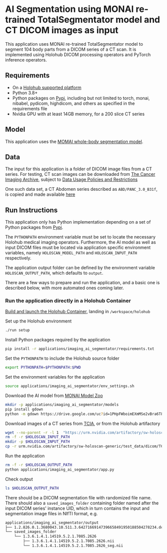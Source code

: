 # AI Segmentation using MONAI re-trained TotalSegmentator model and CT DICOM images as input

This application uses MONAI re-trained TotalSegmentator model to segment 104 body parts from a DICOM series of a CT scan. It is implemented using Holohub DICOM processing operators and PyTorch inference operators.

## Requirements

- On a [Holohub supported platform](../../README.md#supported-platforms)
- Python 3.8+
- Python packages on [Pypi](https://pypi.org), including but not limited to torch, monai, nibabel, pydicom, highdicom, and others as specified in the requirements file
- Nvidia GPU with at least 14GB memory, for a 200 slice CT series


## Model

This application uses the [MOMAI whole-body segmentation model](https://github.com/Project-MONAI/model-zoo/tree/dev/models/wholeBody_ct_segmentation).

## Data

The input for this application is a folder of DICOM image files from a CT series. For testing, CT scan images can be downloaded from [The Cancer Imaging Archive](https://nbia.cancerimagingarchive.net/nbia-search/), subject to [Data Usage Policies and Restrictions](https://www.cancerimagingarchive.net/data-usage-policies-and-restrictions/)

One such data set, a CT Abdomen series described as `ABD/PANC_3.0_B31f`, is copied and made available [here](https://urm.nvidia.com/artifactory/sw-holoscan-generic/test_data/dicom/TCIA_CT_ABDOMEN/)

## Run Instructions

This application only has Python implementation depending on a set of Python packages from [Pypi](https://pypi.org).

The `PYTHONPATH` environment variable must be set to locate the necessary Holohub medical imaging operators. Furthermore, the AI model as well as input DICOM files must be located via application specific environment variables, namely `HOLOSCAN_MODEL_PATH` and `HOLOSCAN_INPUT_PATH` respectively.

The application output folder can be defined by the environment variable `HOLOSCAN_OUTPUT_PATH`, which defaults to `output`.

There are a few ways to prepare and run the application, and a basic one is described below, with more automated ones coming later.

### Run the application directly in a Holohub Container

[Build and launch the Holohub Container](../../README.md#container-build-recommended), landing in `/workspace/holohub`

Set up the Holohub environment
```bash
./run setup
```

Install Python packages required by the application
```bash
pip install -r applications/imaging_ai_segmentator/requirements.txt
```

Set the `PYTHONPATH` to include the Holohub source folder
```bash
export PYTHONPATH=$PYTHONPATH:$PWD
```

Set the environment variables for the application
```bash
source applications/imaging_ai_segmentator/env_settings.sh
```

Download the AI model from [MONAI Model Zoo](https://github.com/Project-MONAI/model-zoo/tree/dev/models/wholeBody_ct_segmentation)
```bash
mkdir -p applications/imaging_ai_segmentator/models
pip install gdown
python -m gdown https://drive.google.com/uc?id=1PHpFWboimEXmMSe2vBra6T8SaCMC2SHT -O applications/imaging_ai_segmentator/models/model.pt
```

Download images of a CT series from [TCIA](https://nbia.cancerimagingarchive.net/nbia-search/), or from the Holohub artifactory
```bash
wget --no-parent -r -l 1  "https://urm.nvidia.com/artifactory/sw-holoscan-generic/test_data/dicom/TCIA_CT_ABDOMEN/"
rm -f -r $HOLOSCAN_INPUT_PATH
mkdir -p $HOLOSCAN_INPUT_PATH
cp -r urm.nvidia.com/artifactory/sw-holoscan-generic/test_data/dicom/TCIA_CT_ABDOMEN/ $HOLOSCAN_INPUT_PATH
```

Run the application
```bash
rm -f -r $HOLOSCAN_OUTPUT_PATH
python applications/imaging_ai_segmentator/app.py
```

Check output
```bash
ls $HOLOSCAN_OUTPUT_PATH
```

There should be a DICOM segmentation file with randomized file name. There should also a `saved_images_folder` containing folder named after the input DICOM series' instance UID, which in turn contains the input and segmentation image files in NIfTI format, e.g.
```bash
applications/imaging_ai_segmentator/output
├── 1.2.826.0.1.3680043.10.511.3.64271669147396658491950188504278234.dcm
└── saved_images_folder
    └── 1.3.6.1.4.1.14519.5.2.1.7085.2626
        ├── 1.3.6.1.4.1.14519.5.2.1.7085.2626.nii
        └── 1.3.6.1.4.1.14519.5.2.1.7085.2626_seg.nii
```


